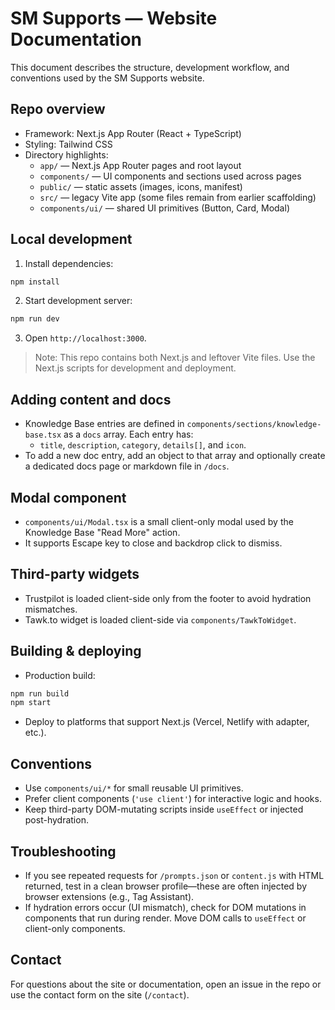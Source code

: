 # SM Supports — Website Documentation

This document describes the structure, development workflow, and conventions used by the SM Supports website.

## Repo overview
- Framework: Next.js App Router (React + TypeScript)
- Styling: Tailwind CSS
- Directory highlights:
  - `app/` — Next.js App Router pages and root layout
  - `components/` — UI components and sections used across pages
  - `public/` — static assets (images, icons, manifest)
  - `src/` — legacy Vite app (some files remain from earlier scaffolding)
  - `components/ui/` — shared UI primitives (Button, Card, Modal)

## Local development
1. Install dependencies:

```bash
npm install
```

2. Start development server:

```bash
npm run dev
```

3. Open `http://localhost:3000`.

> Note: This repo contains both Next.js and leftover Vite files. Use the Next.js scripts for development and deployment.

## Adding content and docs
- Knowledge Base entries are defined in `components/sections/knowledge-base.tsx` as a `docs` array. Each entry has:
  - `title`, `description`, `category`, `details[]`, and `icon`.
- To add a new doc entry, add an object to that array and optionally create a dedicated docs page or markdown file in `/docs`.

## Modal component
- `components/ui/Modal.tsx` is a small client-only modal used by the Knowledge Base "Read More" action.
- It supports Escape key to close and backdrop click to dismiss.

## Third-party widgets
- Trustpilot is loaded client-side only from the footer to avoid hydration mismatches.
- Tawk.to widget is loaded client-side via `components/TawkToWidget`.

## Building & deploying
- Production build:

```bash
npm run build
npm start
```

- Deploy to platforms that support Next.js (Vercel, Netlify with adapter, etc.).

## Conventions
- Use `components/ui/*` for small reusable UI primitives.
- Prefer client components (`'use client'`) for interactive logic and hooks.
- Keep third-party DOM-mutating scripts inside `useEffect` or injected post-hydration.

## Troubleshooting
- If you see repeated requests for `/prompts.json` or `content.js` with HTML returned, test in a clean browser profile—these are often injected by browser extensions (e.g., Tag Assistant).
- If hydration errors occur (UI mismatch), check for DOM mutations in components that run during render. Move DOM calls to `useEffect` or client-only components.

## Contact
For questions about the site or documentation, open an issue in the repo or use the contact form on the site (`/contact`).
